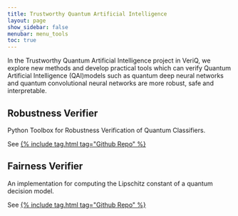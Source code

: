 ```yaml
---
title: Trustworthy Quantum Artificial Intelligence
layout: page
show_sidebar: false
menubar: menu_tools
toc: true
---
```


In the Trustworthy Quantum Artificial Intelligence project in VeriQ, we explore new methods and develop practical tools which can verify Quantum Artificial Intelligence (QAI)models such as quantum deep neural networks and quantum convolutional neural networks  are more robust, safe and interpretable. 
## Robustness Verifier
Python Toolbox for Robustness Verification of Quantum Classifiers.

See [{% include tag.html tag="Github Repo" %}](https://github.com/Veri-Q/Robustness)

## Fairness Verifier
An implementation for computing the Lipschitz constant of a quantum decision model.

See [{% include tag.html tag="Github Repo" %}](https://github.com/Veri-Q/Fairness)
